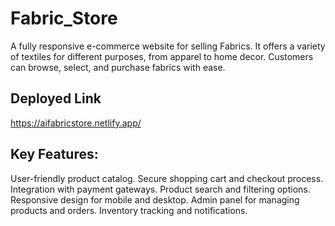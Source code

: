 # Fabric_Store

A fully responsive e-commerce website for selling Fabrics. It offers a variety of textiles for different purposes, from apparel to home decor. Customers can browse, select, and purchase fabrics with ease.

## Deployed Link

https://aifabricstore.netlify.app/

## Key Features:

User-friendly product catalog.
Secure shopping cart and checkout process.
Integration with payment gateways.
Product search and filtering options.
Responsive design for mobile and desktop.
Admin panel for managing products and orders.
Inventory tracking and notifications.


